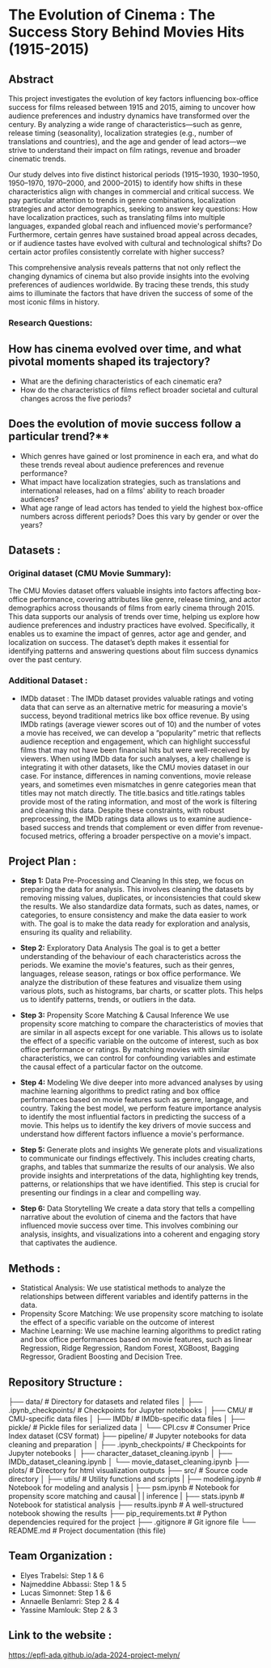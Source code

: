 # The Evolution of Cinema : The Success Story Behind Movies Hits (1915-2015)

## Abstract

This project investigates the evolution of key factors influencing box-office success for films released between 1915 and 2015, aiming to uncover how audience preferences and industry dynamics have transformed over the century. By analyzing a wide range of characteristics—such as genre, release timing (seasonality), localization strategies (e.g., number of translations and countries), and the age and gender of lead actors—we strive to understand their impact on film ratings, revenue and broader cinematic trends.

Our study delves into five distinct historical periods (1915–1930, 1930–1950, 1950–1970, 1970–2000, and 2000–2015) to identify how shifts in these characteristics align with changes in commercial and critical success. We pay particular attention to trends in genre combinations, localization strategies and actor demographics, seeking to answer key questions: How have localization practices, such as translating films into multiple languages, expanded global reach and influenced movie's performance? Furthermore, certain genres have sustained broad appeal across decades, or if audience tastes have evolved with cultural and technological shifts? Do certain actor profiles consistently correlate with higher success?

This comprehensive analysis reveals patterns that not only reflect the changing dynamics of cinema but also provide insights into the evolving preferences of audiences worldwide. By tracing these trends, this study aims to illuminate the factors that have driven the success of some of the most iconic films in history.


### Research Questions:
## How has cinema evolved over time, and what pivotal moments shaped its trajectory?
- What are the defining characteristics of each cinematic era?
- How do the characteristics of films reflect broader societal and cultural changes across the five periods?

## Does the evolution of movie success follow a particular trend?**
- Which genres have gained or lost prominence in each era, and what do these trends reveal about audience preferences and revenue performance?
- What impact have localization strategies, such as translations and international releases, had on a films' ability to reach broader audiences?
- What age range of lead actors has tended to yield the highest box-office numbers across different periods? Does this vary by gender or over the years? 


## Datasets :
### Original dataset (CMU Movie Summary): 
  The CMU Movies dataset offers valuable insights into factors affecting box-office performance, covering attributes like genre, release timing, and actor demographics across thousands of films from early cinema through 2015. This data supports our analysis of trends over time, helping us explore how audience preferences and industry practices have evolved. Specifically, it enables us to examine the impact of genres, actor age and gender, and localization on success. The dataset’s depth makes it essential for identifying patterns and answering questions about film success dynamics over the past century.

### Additional Dataset :
- IMDb dataset : The IMDb dataset provides valuable ratings and voting data that can serve as an alternative metric for measuring a movie's success, beyond traditional metrics like box office revenue. By using IMDb ratings (average viewer scores out of 10) and the number of votes a movie has received, we can develop a “popularity” metric that reflects audience reception and engagement, which can highlight successful films that may not have been financial hits but were well-received by viewers.
When using IMDb data for such analyses, a key challenge is integrating it with other datasets, like the CMU movies dataset in our case. For instance, differences in naming conventions, movie release years, and sometimes even mismatches in genre categories mean that titles may not match directly. The title.basics and title.ratings tables provide most of the rating information, and most of the work is filtering and cleaning this data.
Despite these constraints, with robust preprocessing, the IMDb ratings data allows us to examine audience-based success and trends that complement or even differ from revenue-focused metrics, offering a broader perspective on a movie's impact.


## Project Plan :
- **Step 1:** Data Pre-Processing and Cleaning
In this step, we focus on preparing the data for analysis. This involves cleaning the datasets by removing missing values, duplicates, or inconsistencies that could skew the results. We also standardize data formats, such as dates, names, or categories, to ensure consistency and make the data easier to work with. The goal is to make the data ready for exploration and analysis, ensuring its quality and reliability.

- **Step 2:** Exploratory Data Analysis
The goal is to get a better understanding of the behaviour of each characteristics across the periods. We examine the movie's features, such as their genres, languages, release season, ratings or box office performance. We analyze the distribution of these features and visualize them using various plots, such as histograms, bar charts, or scatter plots. This helps us to identify patterns, trends, or outliers in the data.

- **Step 3:** Propensity Score Matching & Causal Inference
We use propensity score matching to compare the characteristics of movies that are similar in all aspects except for one variable. This allows us to isolate the effect of a specific variable on the outcome of interest, such as box office performance or ratings. By matching movies with similar characteristics, we can control for confounding variables and estimate the causal effect of a particular factor on the outcome. 

- **Step 4:** Modeling
We dive deeper into more advanced analyses by using machine learning algorithms to predict rating and box office performances based on movie features such as genre, langage, and country. Taking the best model, we perform feature importance analysis to identify the most influential factors in predicting the success of a movie. This helps us to identify the key drivers of movie success and understand how different factors influence a movie's performance.

- **Step 5:** Generate plots and insights
We generate plots and visualizations to communicate our findings effectively. This includes creating charts, graphs, and tables that summarize the results of our analysis. We also provide insights and interpretations of the data, highlighting key trends, patterns, or relationships that we have identified. This step is crucial for presenting our findings in a clear and compelling way.

- **Step 6:** Data Storytelling
We create a data story that tells a compelling narrative about the evolution of cinema and the factors that have influenced movie success over time. This involves combining our analysis, insights, and visualizations into a coherent and engaging story that captivates the audience.


## Methods :
- Statistical Analysis: We use statistical methods to analyze the relationships between different variables and identify patterns in the data.
- Propensity Score Matching: We use propensity score matching to isolate the effect of a specific variable on the outcome of interest
- Machine Learning: We  use machine learning algorithms to predict rating and box office performances based on movie features, such as linear Regression, Ridge Regression, Random Forest, XGBoost, Bagging Regressor, Gradient Boosting and Decision Tree.


## Repository Structure :
├── data/                          # Directory for datasets and related files
│   ├── .ipynb_checkpoints/        # Checkpoints for Jupyter notebooks
│   ├── CMU/                       # CMU-specific data files
│   ├── IMDb/                      # IMDb-specific data files
│   ├── pickle/                    # Pickle files for serialized data
│   └── CPI.csv                    # Consumer Price Index dataset (CSV format)
├── pipeline/                      # Jupyter notebooks for data cleaning and preparation
│   ├── .ipynb_checkpoints/        # Checkpoints for Jupyter notebooks
│   ├── character_dataset_cleaning.ipynb
│   ├── IMDb_dataset_cleaning.ipynb
│   └── movie_dataset_cleaning.ipynb
├── plots/                         # Directory for html visualization outputs
├── src/                           # Source code directory
│   ├── utils/                     # Utility functions and scripts
|   ├── modeling.ipynb             # Notebook for modeling and analysis
|   ├── psm.ipynb                  # Notebook for propensity score matching and causal 
|   |                                inference
|   ├── stats.ipynb                # Notebook for statistical analysis
├── results.ipynb                  # A well-structured notebook showing the results
├── pip_requirements.txt           # Python dependencies required for the project
├── .gitignore                     # Git ignore file
└── README.md                      # Project documentation (this file)


## Team Organization :
- Elyes Trabelsi: Step 1 & 6 
- Najmeddine Abbassi: Step 1 & 5
- Lucas Simonnet: Step 1 & 6
- Annaelle Benlamri: Step 2 & 4
- Yassine Mamlouk: Step 2 & 3

## Link to the website :
https://epfl-ada.github.io/ada-2024-project-melyn/
